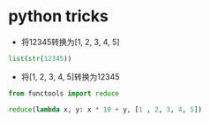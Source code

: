 # python tricks

* 将12345转换为[1, 2, 3, 4, 5]

```python
list(str(12345))
```

* 将[1, 2, 3, 4, 5]转换为12345

```python
from functools import reduce

reduce(lambda x, y: x * 10 + y, [1 , 2, 3, 4, 5])
```
